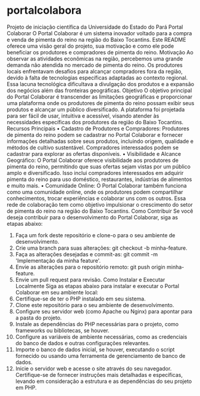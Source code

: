 # portalcolabora
Projeto de iniciação científica da Universidade do Estado do Pará
Portal Colaborar
O Portal Colaborar é um sistema inovador voltado para a compra e venda de pimenta do reino na região do Baixo Tocantins. Este README oferece uma visão geral do projeto, sua motivação e como ele pode beneficiar os produtores e compradores de pimenta do reino.
Motivação
Ao observar as atividades econômicas na região, percebemos uma grande demanda não atendida no mercado de pimenta do reino. Os produtores locais enfrentavam desafios para alcançar compradores fora da região, devido à falta de tecnologias específicas adaptadas ao contexto regional. Essa lacuna tecnológica dificultava a divulgação dos produtos e a expansão dos negócios além das fronteiras geográficas.
Objetivo
O objetivo principal do Portal Colaborar é transcender as limitações geográficas e proporcionar uma plataforma onde os produtores de pimenta do reino possam exibir seus produtos e alcançar um público diversificado. A plataforma foi projetada para ser fácil de usar, intuitiva e acessível, visando atender às necessidades específicas dos produtores da região do Baixo Tocantins.
Recursos Principais
•	Cadastro de Produtores e Compradores: Produtores de pimenta do reino podem se cadastrar no Portal Colaborar e fornecer informações detalhadas sobre seus produtos, incluindo origem, qualidade e métodos de cultivo sustentável. Compradores interessados podem se cadastrar para explorar as ofertas disponíveis.
•	Visibilidade e Alcance Geográfico: O Portal Colaborar oferece visibilidade aos produtores de pimenta do reino, permitindo que suas ofertas sejam vistas por um público amplo e diversificado. Isso inclui compradores interessados em adquirir pimenta do reino para uso doméstico, restaurantes, indústrias de alimentos e muito mais.
•	Comunidade Online: O Portal Colaborar também funciona como uma comunidade online, onde os produtores podem compartilhar conhecimentos, trocar experiências e colaborar uns com os outros. Essa rede de colaboração tem como objetivo impulsionar o crescimento do setor de pimenta do reino na região do Baixo Tocantins.
Como Contribuir
Se você deseja contribuir para o desenvolvimento do Portal Colaborar, siga as etapas abaixo:
1.	Faça um fork deste repositório e clone-o para o seu ambiente de desenvolvimento.
2.	Crie uma branch para suas alterações: git checkout -b minha-feature.
3.	Faça as alterações desejadas e commit-as: git commit -m 'Implementação da minha feature'.
4.	Envie as alterações para o repositório remoto: git push origin minha-feature.
5.	Envie um pull request para revisão.
Como Instalar e Executar Localmente
Siga as etapas abaixo para instalar e executar o Portal Colaborar em seu ambiente local:
1.	Certifique-se de ter o PHP instalado em seu sistema.
2.	Clone este repositório para o seu ambiente de desenvolvimento.
3.	Configure seu servidor web (como Apache ou Nginx) para apontar para a pasta do projeto.
4.	Instale as dependências do PHP necessárias para o projeto, como frameworks ou bibliotecas, se houver.
5.	Configure as variáveis de ambiente necessárias, como as credenciais do banco de dados e outras configurações relevantes.
6.	Importe o banco de dados inicial, se houver, executando o script fornecido ou usando uma ferramenta de gerenciamento de banco de dados.
7.	Inicie o servidor web e acesse o site através do seu navegador.
Certifique-se de fornecer instruções mais detalhadas e específicas, levando em consideração a estrutura e as dependências do seu projeto em PHP.

